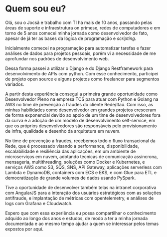 # Quem sou eu?
Olá, sou o Jocsã e trabalho com TI há mais de 10 anos, passando pelas
áreas de suporte e infraestrutura on primese, redes de computadores e em
torno de 5 anos comecei minha jornada como desenvolvedor de fato, apesar de já ter as bases da lógica de programação e _scripting_. 

Inicialmente comecei na programação para automatizar tarefas e fazer
análises de dados para projetos pessoais, porém vi a necessidade de me
aprofundar nos padrões de desenvolvimento web. 

Dessa forma passei a utilizar o Django e do Django Restframework para desenvolvimento de APIs
com python. Com esse conhecimento, participei de projeto open source e
alguns projetos como freelancer para segmentos variados.

A partir desta experiência consegui a primeira grande oportunidade como
Desenvolvedor Pleno na empresa TCS para atuar com Python e Golang na AWS
no time de prevenção a fraudes do cliente Rede/Itaú. Com isso, as minhas
habilidades como desenvolvedor em grandes projetos cresceram de forma
exponencial devido ao apoio de um time de desenvolvedores fora da curva e a adoção de um modelo de desenvolvimento self-service, em que os próprios desenvolvedores são responsáveis pelo provisionamento de infra,
qualidade e desenho da arquitetura em nuvem. 

No time de prevenção a fraudes, recebemos todo o fluxo transacional da
Rede, que é processado visando a performance, disponibilidade,
escalabilidade e resiliência das aplicações, em um ambiente de
microserviços em nuvem, adotando técnicas de comunicação assíncrona, mensageria,
multithreading, soluções como Docker e Kubernetes, e serviços AWS como
S3, SQS, SNS, API Gateway, aplicações serverless com Lambda e DynamoDB,
containers com ECS e EKS, e com Glue para ETL e democratização de grande volumes de dados usando PySpark.

Tive a oportunidade de desenvolver também telas na intranet corporativa com AngularJS para a
interação dos usuários estratégicos com as soluções antifraude, e
implantação de métricas com opentelemetry, e análises de logs com
Grafana e Cloudwatch.

Espero que com essa experiência eu possa compartilhar o conhecimento adquido ao longo dos anos e estudos, de modo a ter a minha jornada documentada e ao mesmo tempo ajudar a quem se interessar pelos temas expostos por aqui. 
